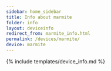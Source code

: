 ```yaml
---
sidebar: home_sidebar
title: Info about marmite
folder: info
layout: deviceinfo
redirect_from: marmite_info.html
permalink: /devices/marmite/
device: marmite
---
```

{% include templates/device_info.md %}
